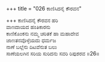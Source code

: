 +++
title = "026 ಕಾಣಿಸಿದನೈ ಕೌರವನ"

+++
ಕಾಣಿಸಿದನೈ ಕೌರವನ ಹರಿ   
ವಾಣದಾಯದ ಹಂತಿಕಾರನು   
ಕಾಣಿಕೊಂಕನು ನಮ್ಮ ಚರಿತಕೆ ಹಾ ಮಹಾದೇವ   
ಜಾಣತನವೊಳ್ಳೆಯದು ಧರ್ಮಜ   
ನಾಣೆ ಬಲ್ಲೆನು ದಿಟವೆನುತ ಬಲು   
ಸಾಣೆಯಲಗಿನ ಸರಿಯ ಸುರಿದನು ಸವರಿ ರಿಪುಶರವ       ॥26॥